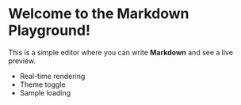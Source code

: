 # Welcome to the Markdown Playground!

This is a simple editor where you can write **Markdown** and see a live preview.

- Real-time rendering
- Theme toggle
- Sample loading
